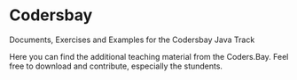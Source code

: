# Codersbay
Documents, Exercises and Examples for the Codersbay Java Track

Here you can find the additional teaching material from the Coders.Bay.
Feel free to download and contribute, especially the stundents.

